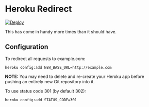 Heroku Redirect
===============

[![Deploy](https://www.herokucdn.com/deploy/button.svg)](https://heroku.com/deploy)

This has come in handy more times than it should have.

## Configuration
To redirect all requests to example.com:

```
heroku config:add NEW_BASE_URL=http://example.com
```

**NOTE:** You may need to delete and re-create your Heroku app before pushing an entirely new Git repository into it.

To use status code 301 (by default 302):

```
heroku config:add STATUS_CODE=301
```
